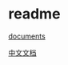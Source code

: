 # readme

[documents](https://github.com/TrustNoteDevelopers/docs_en/wiki)

[中文文档](https://github.com/TrustNoteDevelopers/docs_zh/wiki)
